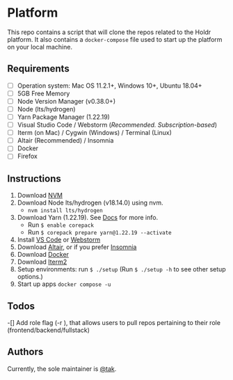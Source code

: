 # Platform

This repo contains a script that will clone the repos
related to the Holdr platform. It also contains a `docker-compose` 
file used to start up the platform on your local machine.

## Requirements 

- [ ] Operation system: Mac OS 11.2.1+, Windows 10+, Ubuntu 18.04+
- [ ] 5GB Free Memory 
- [ ] Node Version Manager (v0.38.0+)
- [ ] Node (lts/hydrogen)
- [ ] Yarn Package Manager (1.22.19)
- [ ] Visual Studio Code / Webstorm (_Recommended. Subscription-based_)
- [ ] Iterm (on Mac) / Cygwin (Windows) / Terminal (Linux)
- [ ] Altair (Recommended) / Insomnia
- [ ] Docker 
- [ ] Firefox

## Instructions
1. Download [NVM](https://github.com/nvm-sh/nvm) 
2. Download Node lts/hydrogen (v18.14.0) using nvm.
   - `nvm install lts/hydrogen`
3. Download Yarn (1.22.19). See [Docs](https://yarnpkg.com/getting-started/install) for more info.
   - Run `$ enable corepack`
   - Run `$ corepack prepare yarn@1.22.19 --activate`
4. Install [VS Code](https://code.visualstudio.com/) or [Webstorm](https://www.jetbrains.com/webstorm/)
5. Download [Altair](https://altairgraphql.dev/), or if you prefer [Insomnia](https://insomnia.rest/)
6. Download [Docker](https://www.docker.com/)
7. Download [Iterm2](https://iterm2.com/)
8. Setup environments: run `$ ./setup` (Run `$ ./setup -h` to see other setup options.)
9. Start up apps `docker compose -u`

## Todos
-[] Add role flag (-r <role>), that allows users to pull repos pertaining to their role (frontend/backend/fullstack)

## Authors

Currently, the sole maintainer is [@tak](https://github.com/takumhonde9).

